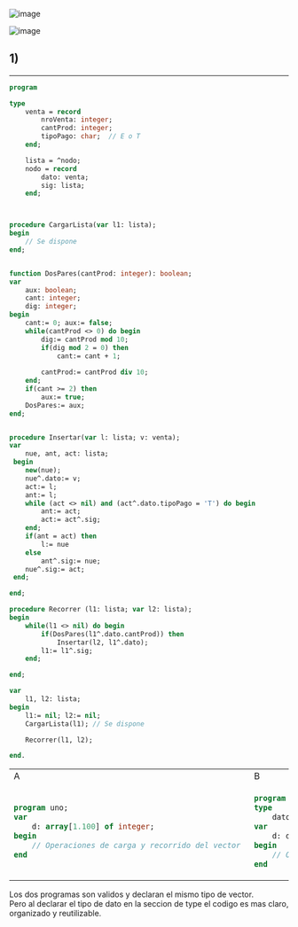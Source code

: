 ![image](https://github.com/ImanolAzpiroz/Cadp/assets/122705871/4e49dde7-b815-4b3b-a4c6-ef9794a2b561)

![image](https://github.com/ImanolAzpiroz/Cadp/assets/122705871/6b26a9d3-ba08-4028-a176-4b28f953f7f6)

## 1)
----------
``` pascal
program

type
    venta = record
        nroVenta: integer;
        cantProd: integer;
        tipoPago: char;  // E o T
    end;

    lista = ^nodo;
    nodo = record
        dato: venta;
        sig: lista;
    end;



procedure CargarLista(var l1: lista);
begin
    // Se dispone
end;


function DosPares(cantProd: integer): boolean;
var
    aux: boolean;
    cant: integer;
    dig: integer;
begin
    cant:= 0; aux:= false;
    while(cantProd <> 0) do begin
        dig:= cantProd mod 10;
        if(dig mod 2 = 0) then
            cant:= cant + 1;
        
        cantProd:= cantProd div 10;
    end;
    if(cant >= 2) then
        aux:= true;
    DosPares:= aux;
end;


procedure Insertar(var l: lista; v: venta);
var
    nue, ant, act: lista;
 begin
    new(nue);
    nue^.dato:= v;
    act:= l;
    ant:= l;
    while (act <> nil) and (act^.dato.tipoPago = 'T') do begin
        ant:= act;
        act:= act^.sig;
    end;
    if(ant = act) then
        l:= nue
    else
        ant^.sig:= nue;
    nue^.sig:= act; 
 end;

end;

procedure Recorrer (l1: lista; var l2: lista);
begin
    while(l1 <> nil) do begin
        if(DosPares(l1^.dato.cantProd)) then
            Insertar(l2, l1^.dato);
        l1:= l1^.sig;
    end;

end;

var
    l1, l2: lista;
begin
    l1:= nil; l2:= nil;
    CargarLista(l1); // Se dispone

    Recorrer(l1, l2);

end.
```

<table>
<tr>
<td>
A
</td>
<td>
B
</td>
</tr>
<tr>
<td>

``` pascal
program uno;
var
    d: array[1.100] of integer;
begin
    // Operaciones de carga y recorrido del vector 
end
```
</td>
<td>

``` pascal
program uno;
type
    datos = array[1.100] of integer;
var
    d: datos;
begin
    // Operaciones de carga y recorrido del vector 
end
```
</td>
</tr>
</table>

Los dos programas son validos y declaran el mismo tipo de vector. <br> Pero al declarar el tipo de dato en la seccion de type el codigo es mas claro, organizado y reutilizable.
